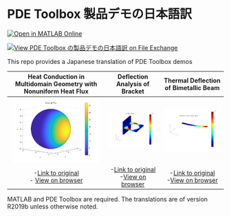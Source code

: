 # PDE Toolbox 製品デモの日本語訳

[![Open in MATLAB Online](https://www.mathworks.com/images/responsive/global/open-in-matlab-online.svg)](https://matlab.mathworks.com/open/github/v1?repo=mathworks/Japanese-translation-of-PDE-Toolbox-demos)

[![View PDE Toolbox の製品デモの日本語訳 on File Exchange](https://www.mathworks.com/matlabcentral/images/matlab-file-exchange.svg)](https://jp.mathworks.com/matlabcentral/fileexchange/74562-pde-toolbox)


This repo provides a Japanese translation of PDE Toolbox demos

Heat Conduction in Multidomain Geometry with Nonuniform Heat Flux |  Deflection Analysis of Bracket | Thermal Deflection of Bimetallic Beam
:-------------------------:|:-------------------------:|:-------------------------:
<img src="./demos/UnsteadyHeatConductionInAMultilayeredSphereExample_JP_images/figure_1.png" width="200"> | <img src="./demos/StrainedBracketExample_JP_images/figure_6.png" width="200" >|<img src="./demos/ThermalDeflectionOfABimetallicStripExample_JP_images/figure_4.png" width="200" >|
-[Link to original](https://jp.mathworks.com/help/pde/ug/heat-conduction-in-multidomain-geometry-with-nonuniform-heat-flux.html) <br>- [View on browser](./demos/UnsteadyHeatConductionInAMultilayeredSphereExample_JP.md) | -[Link to original](https://www.mathworks.com/help/pde/ug/deflection-analysis-of-a-bracket.html) <br> -[View on browser](./demos/StrainedBracketExample_JP.md) | -[Link to original](https://jp.mathworks.com/help/pde/ug/thermal-deflection-of-bimetallic-beam.html)　<br> -[View on browser](./demos/ThermalDeflectionOfABimetallicStripExample_JP.md)


MATLAB and PDE Toolbox are required. The translations are of version R2019b unless otherwise noted.
